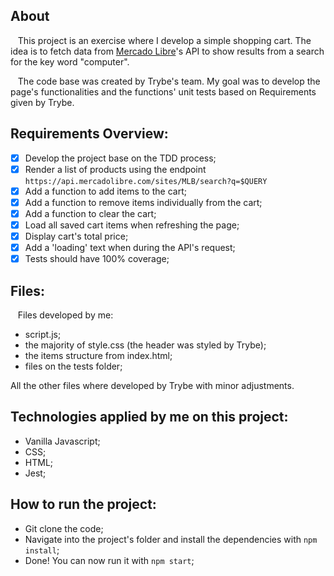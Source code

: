 ## About
&nbsp;&nbsp; This project is an exercise where I develop a simple shopping cart. The idea is to fetch data from [Mercado Libre](https://mercadolibre.com/)'s API to show results from a search for the key word "computer".

&nbsp;&nbsp; The code base was created by Trybe's team. My goal was to develop the page's functionalities and the functions' unit tests based on Requirements given by Trybe.
	
## Requirements Overview:
- [x] Develop the project base on the TDD process;
- [x] Render a list of products using the endpoint `https://api.mercadolibre.com/sites/MLB/search?q=$QUERY`
- [x] Add a function to add items to the cart;
- [x] Add a function to remove items individually from the cart;
- [x] Add a function to clear the cart;
- [x] Load all saved cart items when refreshing the page;
- [x] Display cart's total price;
- [x] Add a 'loading' text when during the API's request;
- [x] Tests should have 100% coverage;

## Files:
&nbsp;&nbsp; Files developed by me:
- script.js;
- the majority of style.css (the header was styled by Trybe);
- the items structure from index.html;
- files on the tests folder;

All the other files where developed by Trybe with minor adjustments.


## Technologies applied by me on this project:
- Vanilla Javascript;
- CSS;
- HTML;
- Jest;

## How to run the project:
- Git clone the code;
- Navigate into the project's folder and install the dependencies with `npm install`;
- Done! You can now run it with `npm start`;
